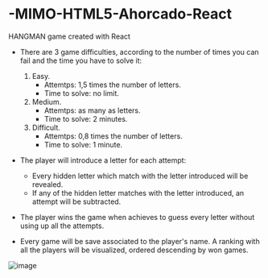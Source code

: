 # -MIMO-HTML5-Ahorcado-React

HANGMAN game created with React

- There are 3 game difficulties, according to the number of times you can fail and the time you have to solve it:
	1. Easy.
        * Attemtps: 1,5 times the number of letters.
        * Time to solve: no limit.
	2. Medium.
        * Attemtps: as many as letters.
        * Time to solve: 2 minutes.
	3. Difficult.
        * Attemtps: 0,8 times the number of letters.
        * Time to solve: 1 minute.

- The player will introduce a letter for each attempt:
    * Every hidden letter which match with the letter introduced will be revealed.
    * If any of the hidden letter matches with the letter introduced, an attempt will be subtracted.

- The player wins the game when achieves to guess every letter without using up all the attempts.

- Every game will be save associated to the player's name. A ranking with all the players will be visualized, ordered descending by won games.


![image](https://user-images.githubusercontent.com/23210811/68624013-1f212600-04d6-11ea-8f65-3deb0f3c73ba.png)